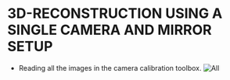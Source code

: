 # 3D-RECONSTRUCTION USING A SINGLE CAMERA AND MIRROR SETUP
- Reading all the images in the camera calibration toolbox. 
![All](https://user-images.githubusercontent.com/65610334/210736507-33ead853-c931-4bbb-8aec-e2f5ff771fa8.jpg)
